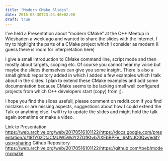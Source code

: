 ```yaml
---
title: "Modern CMake Slides"
date: 2016-08-30T23:24:46+02:00
draft: true
---
```



I’ve held a Presentation about “modern CMake” at the C++ Meetup in Wiesbaden a week ago and wanted to share the slides with the Internet. I try to highlight the parts of a CMake project which I consider as modern (I guess there is room for interpretation here)

I give a small introduction to CMake command line, script mode and then mostly about targets, scoping etc. Of course you cannot hear my voice but maybe the slides themselves can give you some insight. There is also a small github repository added in which I added a few examples which I talk about in the slides. I plan to extend these CMake examples and add some documentation because CMake seems to be lacking small well configured projects from which C++ developers start (copy) from ;).

I hope you find the slides usefull, please comment on reddit.com if you find mistakes or are missing aspects, suggestions about how I could extend the Talk or anything else. I will try to update the slides and might hold the talk again sometime or make a video.

Link to Presentation https://web.archive.org/web/20170516101122/https://docs.google.com/presentation/d/18fY0zDtJCMUW5WdY2ZOfKtvb7lXEbBPFe_I6MNJC0Qw/edit?usp=sharing
Github Repository https://web.archive.org/web/20170516101122/https://github.com/toeb/moderncmake